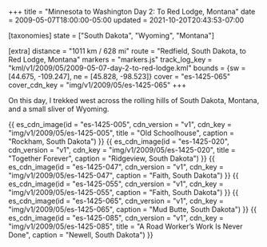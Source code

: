 +++
title = "Minnesota to Washington Day 2: To Red Lodge, Montana"
date = 2009-05-07T18:00:00-05:00
updated = 2021-10-20T20:43:53-07:00

[taxonomies]
state = ["South Dakota", "Wyoming", "Montana"]

[extra]
distance = "1011 km / 628 mi"
route = "Redfield, South Dakota, to Red Lodge, Montana"
markers = "markers.js"
track_log_key = "kml/v1/2009/05/2009-05-07-day-2-to-red-lodge.kml"
bounds = {sw = [44.675, -109.247], ne = [45.828, -98.523]}
cover = "es-1425-065"
cover_cdn_key = "img/v1/2009/05/es-1425-065"
+++

On this day, I trekked west across the rolling hills of South Dakota, Montana, and a small sliver of Wyoming.

<!-- more -->

{{ es_cdn_image(id = "es-1425-005", cdn_version = "v1", cdn_key = "img/v1/2009/05/es-1425-005", title = "Old Schoolhouse", caption = "Rockham, South Dakota") }}
{{ es_cdn_image(id = "es-1425-020", cdn_version = "v1", cdn_key = "img/v1/2009/05/es-1425-020", title = "Together Forever", caption = "Ridgeview, South Dakota") }}
{{ es_cdn_image(id = "es-1425-047", cdn_version = "v1", cdn_key = "img/v1/2009/05/es-1425-047", caption = "Faith, South Dakota") }}
{{ es_cdn_image(id = "es-1425-055", cdn_version = "v1", cdn_key = "img/v1/2009/05/es-1425-055", caption = "Faith, South Dakota") }}
{{ es_cdn_image(id = "es-1425-065", cdn_version = "v1", cdn_key = "img/v1/2009/05/es-1425-065", caption = "Mud Butte, South Dakota") }}
{{ es_cdn_image(id = "es-1425-085", cdn_version = "v1", cdn_key = "img/v1/2009/05/es-1425-085", title = "A Road Worker’s Work Is Never Done", caption = "Newell, South Dakota") }}
